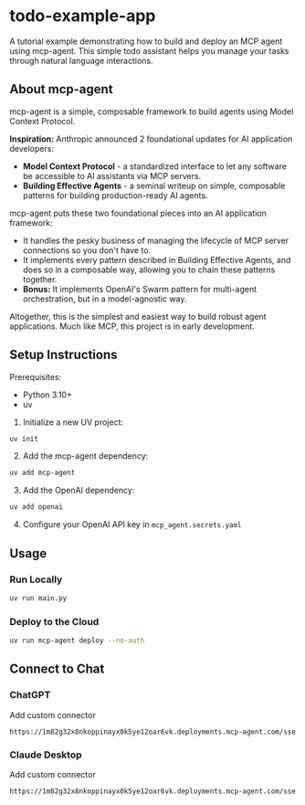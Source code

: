 # todo-example-app

A tutorial example demonstrating how to build and deploy an MCP agent using mcp-agent. This simple todo assistant helps you manage your tasks through natural language interactions.

## About mcp-agent

mcp-agent is a simple, composable framework to build agents using Model Context Protocol.

**Inspiration:** Anthropic announced 2 foundational updates for AI application developers:

- **Model Context Protocol** - a standardized interface to let any software be accessible to AI assistants via MCP servers.
- **Building Effective Agents** - a seminal writeup on simple, composable patterns for building production-ready AI agents.

mcp-agent puts these two foundational pieces into an AI application framework:

- It handles the pesky business of managing the lifecycle of MCP server connections so you don't have to.
- It implements every pattern described in Building Effective Agents, and does so in a composable way, allowing you to chain these patterns together.
- **Bonus:** It implements OpenAI's Swarm pattern for multi-agent orchestration, but in a model-agnostic way.

Altogether, this is the simplest and easiest way to build robust agent applications. Much like MCP, this project is in early development.

## Setup Instructions

Prerequisites:
- Python 3.10+
- uv

1. Initialize a new UV project:
```bash
uv init
```

2. Add the mcp-agent dependency:
```bash
uv add mcp-agent
```

3. Add the OpenAI dependency:
```bash
uv add openai
```

4. Configure your OpenAI API key in `mcp_agent.secrets.yaml`

## Usage

### Run Locally
```bash
uv run main.py
```

### Deploy to the Cloud
```bash
uv run mcp-agent deploy --no-auth
```

## Connect to Chat

### ChatGPT

Add custom connector

`https://1m82g32x8nkoppinayx0k5ye12oar6vk.deployments.mcp-agent.com/sse`

### Claude Desktop

Add custom connector

`https://1m82g32x8nkoppinayx0k5ye12oar6vk.deployments.mcp-agent.com/sse`
